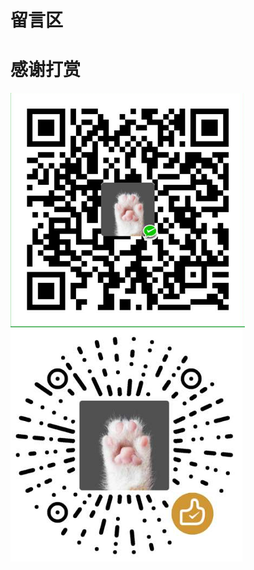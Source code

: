 # 留言区

<link rel="stylesheet" href="https://cdn.jsdelivr.net/npm/gitalk@1/dist/gitalk.css">
<script src="https://cdn.jsdelivr.net/npm/gitalk@1/dist/gitalk.min.js"></script>
<div id="gitalk-container"></div>
<script>
var gitalk = new Gitalk({ 
    "clientID": "a5740dd5f139334f7201",
    "clientSecret": "01fdd5258b15403a2fc9194f5434d56789ebe161", 
    "repo": "huangjunneng.github.io", 
    "owner": "huangjunneng", 
    "admin": ["huangjunneng"],
    "id": window.location.pathname,
    "distractionFreeMode": true
 });
gitalk.render("gitalk-container"); 
</script>

# 感谢打赏
![微信付款码](../../img/wxskm.png) ![微信赞赏码](../../img/wxzsm.png)